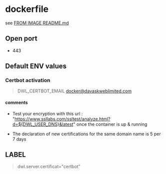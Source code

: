 # dockerfile

see [FROM IMAGE README.md](https://github.com/davask/d-apache-openssl)

## Open port
- 443

## Default ENV values

### Certbot activation

> DWL_CERTBOT_EMAIL docker@davaskweblimited.com

#### comments

- Test your encryption with this url : "https://www.ssllabs.com/ssltest/analyze.html?d=${DWL_USER_DNS}&latest" once the container is up & running

- The declaration of new certifications for the same domain name is 5 per 7 days

## LABEL

> dwl.server.certificat="certbot"
